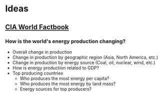# Ideas

## [CIA World Factbook](https://www.cia.gov/library/publications/download)

### How is the world's energy production changing?
   * Overall change in production
   * Change in production by geographic region (Asia, North America, etc.)
   * Change in production by energy source (Coal, oil, nuclear, wind, etc.)
   * How is energy production related to GDP?
   * Top producing countries
      + Who produces the most energy per capita?
      + Who produces the most energy by land mass?
      + Energy sources for top producers?

